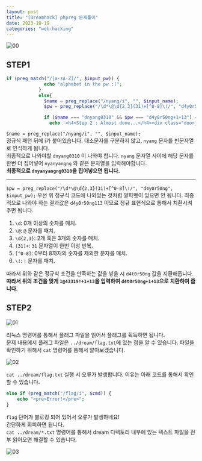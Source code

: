 ```yaml
---
layout: post
title: "[Dreamhack] phpreg 문제풀이"
date: 2023-10-19
categories: "web-hacking"
---
```


![00](/hacking/assets/images/dreamhack/phpreg/00.png)

## STEP1
```php
if (preg_match("/[a-zA-Z]/", $input_pw)) {
              echo "alphabet in the pw :(";
            }
            else{
              $name = preg_replace("/nyang/i", "", $input_name);
              $pw = preg_replace("/\d*\@\d{2,3}(31)+[^0-8]\!/", "d4y0r50ng", $input_pw);

              if ($name === "dnyang0310" && $pw === "d4y0r50ng+1+13") {
                echo '<h4>Step 2 : Almost done...</h4><div class="door_box"><div class="door_black"></div><div class="door"><div class="door_cir"></div></div></div>';
```

`$name = preg_replace("/nyang/i", "", $input_name);`  
정규식 패턴 뒤에 i가 붙어있습니다. 대소문자를 구분하지 않고, `nyang` 문자를 빈문자열로 인식하게 됩니다.  
최종적으로 나와야할 `dnyang0310` 이 나와야 합니다. `nyang` 문자열 사이에 해당 문자를 한번 더 집어넣어 `nyanyangng` 와 같은 문자열을 입력해야합니다.  
**최종적으로 `dnyanyangng0310`을 집어넣으면 됩니다.**  

<hr style="margin-bottom: 1rem" />

`$pw = preg_replace("/\d*\@\d{2,3}(31)+[^0-8]\!/", "d4y0r50ng", $input_pw);`
우선 위 정규식 코드에 나와있는 것처럼 알파벳이 있으면 안 됩니다. 
최종적으로 나와야 하는 결과값은 `d4y0r50ng113` 이므로 정규 표현식으로 통해서 치환시켜주면 됩니다.  

1. `\d`: 0개 이상의 숫자를 매치.
2. `\@`: `@` 문자를 매치.
3. `\d{2,3}`: 2개 혹은 3개의 숫자를 매치.
4. `(31)+`: `31` 문자열이 한번 이상 반복.
5. `[^0-8]`: 0부터 8까지의 숫자를 제외한 문자를 매치.
6. `\!`: `!` 문자를 매치.

따라서 위와 같은 정규식 조건을 만족하는 값을 넣을 시 `d4t0r50ng` 값을 지환해줍니다.  
**따라서 위의 조건을 맞게 `1@43319!+1+13`을 입력하여 `d4t0r50ng+1+13`으로 치환하여 줍니다.** 

## STEP2
![01](/hacking/assets/images/dreamhack/phpreg/01.png)

리눅스 명령어를 통해서 플래그 파일을 읽어서 플래그를 획득하면 됩니다.  
문제 내용에서 플래그 파일은 `../dream/flag.txt`에 있는 점을 알 수 있습니다. 파일을 확인하기 위해서 `cat` 명령어를 통해서 알아보겠습니다.  

![02](/hacking/assets/images/dreamhack/phpreg/02.png)

`cat ../dream/flag.txt` 실행 시 오류가 발생합니다.
이유는 아래 코드를 통해서 확인할 수 있습니다.  

```php
else if (preg_match("/flag/i", $cmd)) {
    echo "<pre>Error!</pre>";
}
```

`flag` 단어가 블로킹 되어 있어서 오류가 발생하네요!  
간단하게 회피하면 됩니다.  
`cat ../dream/*.txt` 명령어를 통해서 dream 디렉토리 내부에 있는 텍스트 파일을 전부 읽어오면 해결할 수 있습니다.

![03](/hacking/assets/images/dreamhack/phpreg/03.png)